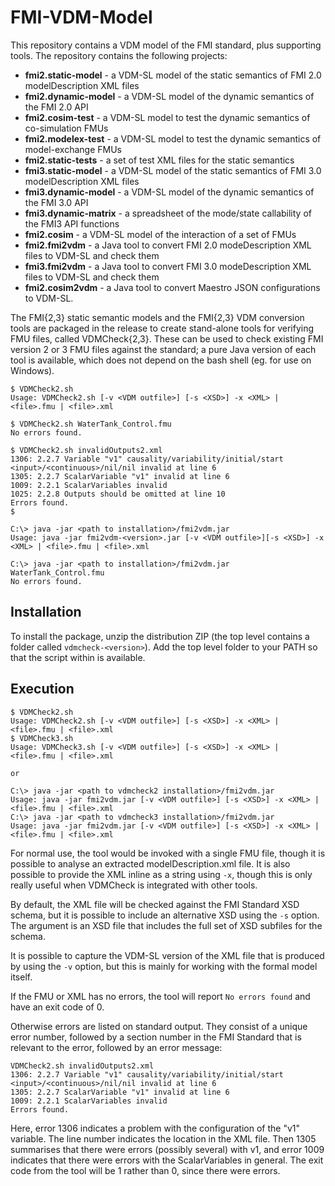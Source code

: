 # FMI-VDM-Model

This repository contains a VDM model of the FMI standard, plus supporting tools. The repository contains the following projects:

* **fmi2.static-model** - a VDM-SL model of the static semantics of FMI 2.0 modelDescription XML files
* **fmi2.dynamic-model** - a VDM-SL model of the dynamic semantics of the FMI 2.0 API
* **fmi2.cosim-test** - a VDM-SL model to test the dynamic semantics of co-simulation FMUs
* **fmi2.modelex-test** - a VDM-SL model to test the dynamic semantics of model-exchange FMUs
* **fmi2.static-tests** - a set of test XML files for the static semantics
* **fmi3.static-model** - a VDM-SL model of the static semantics of FMI 3.0 modelDescription XML files
* **fmi3.dynamic-model** - a VDM-SL model of the dynamic semantics of the FMI 3.0 API
* **fmi3.dynamic-matrix** - a spreadsheet of the mode/state callability of the FMI3 API functions
* **fmi2.cosim** - a VDM-SL model of the interaction of a set of FMUs
* **fmi2.fmi2vdm** - a Java tool to convert FMI 2.0 modeDescription XML files to VDM-SL and check them
* **fmi3.fmi2vdm** - a Java tool to convert FMI 3.0 modeDescription XML files to VDM-SL and check them
* **fmi2.cosim2vdm** - a Java tool to convert Maestro JSON configurations to VDM-SL.

The FMI\{2,3\} static semantic models and the FMI\{2,3\} VDM conversion tools are packaged in the release to create stand-alone tools for verifying FMU files, called VDMCheck\{2,3\}. These can be used to check existing FMI version 2 or 3 FMU files against the standard; a pure Java version of each tool is available, which does not depend on the bash shell (eg. for use on Windows).

```
$ VDMCheck2.sh
Usage: VDMCheck2.sh [-v <VDM outfile>] [-s <XSD>] -x <XML> | <file>.fmu | <file>.xml

$ VDMCheck2.sh WaterTank_Control.fmu
No errors found.

$ VDMCheck2.sh invalidOutputs2.xml
1306: 2.2.7 Variable "v1" causality/variability/initial/start <input>/<continuous>/nil/nil invalid at line 6
1305: 2.2.7 ScalarVariable "v1" invalid at line 6
1009: 2.2.1 ScalarVariables invalid
1025: 2.2.8 Outputs should be omitted at line 10
Errors found.
$

C:\> java -jar <path to installation>/fmi2vdm.jar
Usage: java -jar fmi2vdm-<version>.jar [-v <VDM outfile>][-s <XSD>] -x <XML> | <file>.fmu | <file>.xml

C:\> java -jar <path to installation>/fmi2vdm.jar WaterTank_Control.fmu 
No errors found.
```

## Installation

To install the package, unzip the distribution ZIP (the top level contains a folder called `vdmcheck-<version>`). Add the top level folder to your PATH so that the script within is available.

## Execution
```
$ VDMCheck2.sh
Usage: VDMCheck2.sh [-v <VDM outfile>] [-s <XSD>] -x <XML> | <file>.fmu | <file>.xml
$ VDMCheck3.sh 
Usage: VDMCheck3.sh [-v <VDM outfile>] [-s <XSD>] -x <XML> | <file>.fmu | <file>.xml

or

C:\> java -jar <path to vdmcheck2 installation>/fmi2vdm.jar 
Usage: java -jar fmi2vdm.jar [-v <VDM outfile>] [-s <XSD>] -x <XML> | <file>.fmu | <file>.xml
C:\> java -jar <path to vdmcheck3 installation>/fmi2vdm.jar 
Usage: java -jar fmi2vdm.jar [-v <VDM outfile>] [-s <XSD>] -x <XML> | <file>.fmu | <file>.xml
```
For normal use, the tool would be invoked with a single FMU file, though it is possible to analyse an extracted modelDescription.xml file. It is also possible to provide the XML inline as a string using `-x`, though this is only really useful when VDMCheck is integrated with other tools.

By default, the XML file will be checked against the FMI Standard XSD schema, but it is possible to include an alternative XSD using the `-s` option. The argument is an XSD file that includes the full set of XSD subfiles for the schema.

It is possible to capture the VDM-SL version of the XML file that is produced by using the `-v` option, but this is mainly for working with the formal model itself.

If the FMU or XML has no errors, the tool will report `No errors found` and have an exit code of 0.

Otherwise errors are listed on standard output. They consist of a unique error number, followed by a section number in the FMI Standard that is relevant to the error, followed by an error message:
```
VDMCheck2.sh invalidOutputs2.xml 
1306: 2.2.7 Variable "v1" causality/variability/initial/start <input>/<continuous>/nil/nil invalid at line 6
1305: 2.2.7 ScalarVariable "v1" invalid at line 6
1009: 2.2.1 ScalarVariables invalid
Errors found.
```
Here, error 1306 indicates a problem with the configuration of the "v1" variable. The line number indicates the location in the XML file. Then 1305 summarises that there were errors (possibly several) with v1, and error 1009 indicates that there were errors with the ScalarVariables in general. The exit code from the tool will be 1 rather than 0, since there were errors.


